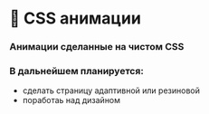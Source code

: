 # 🔵 CSS анимации

### Анимации сделанные на чистом CSS

### В дальнейшем планируется:
* сделать страницу адаптивной или резиновой
* поработаь над дизайном